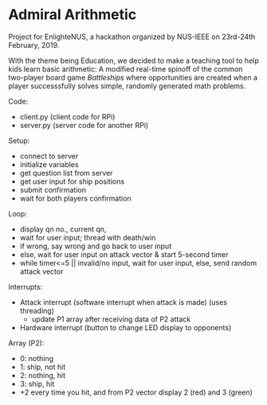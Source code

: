 
# Admiral Arithmetic

Project for EnlighteNUS, a hackathon organized by NUS-IEEE on 23rd-24th February, 2019. 

With the theme being Education, we decided to make a teaching tool to help kids learn basic arithmetic: A modified real-time spinoff of the common two-player board game _Battleships_ where opportunities are created when a player successsfully solves simple, randomly generated math problems.

Code:
 - client.py (client code for RPi)
 - server.py (server code for another RPi)
 
 Setup:
 - connect to server
 - initialize variables
 - get question list from server
 - get user input for ship positions
 - submit confirmation 
 - wait for both players confirmation 

Loop:
- display qn no., current qn,
- wait for user input; thread with death/win
- if wrong, say wrong and go back to user input
- else, wait for user input on attack vector & start 5-second timer
- while timer<=5 || invalid/no input, wait for user input, else, send random attack vector

Interrupts:
- Attack interrupt (software interrupt when attack is made) (uses threading)
	- update P1 array after receiving data of P2 attack
- Hardware interrupt (button to change LED display to opponents)

Array (P2):
- 0: nothing
- 1: ship, not hit
- 2: nothing, hit
- 3: ship, hit
- +2 every time you hit, and from P2 vector display 2 (red) and 3 (green)

